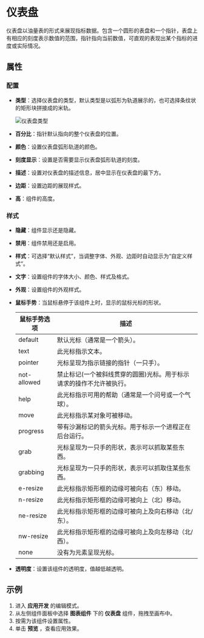 # 仪表盘

仪表盘以油量表的形式来展现指标数据。包含一个圆形的表盘和一个指针，表盘上有相应的刻度表示数值的范围，指针指向当前数值，可直观的表现出某个指标的进度或实际情况。

## 属性

### 配置

- **类型**：选择仪表盘的类型，默认类型是以弧形为轨道展示的，也可选择条纹状的矩形块拼接成的米轨。

    ![仪表盘类型](https://docimages.blob.core.chinacloudapi.cn/images/Kris/Apps/dashboardtype20210930.png)

- **百分比**：指针默认指向的整个仪表盘的位置。
- **颜色**：设置仪表盘弧形轨道的颜色。
- **刻度显示**：设置是否需要显示仪表盘弧形轨道的刻度。
- **描述**：设置对仪表盘的描述信息，居中显示在仪表盘的最下方。
- **边距**：设置边距的展现样式。
- **高**：组件的高度。

### 样式

- **隐藏**：组件显示还是隐藏。
- **禁用**：组件禁用还是启用。
- **样式**：可选择“默认样式”，当调整字体、外观、边距时自动显示为“自定义样式”。
- **文字**：设置组件的字体大小、颜色、样式及格式。
- **外观**：设置组件的外观样式。
- **鼠标手势**：当鼠标悬停于该组件上时，显示的鼠标光标的形状。
  
    鼠标手势选项 | 描述
    ---------|----------
    default | 默认光标（通常是一个箭头）。
    text | 此光标指示文本。
    pointer | 光标呈现为指示链接的指针（一只手）。
    not-allowed | 禁止标记(一个被斜线贯穿的圆圈)光标。用于标示请求的操作不允许被执行。
    help | 此光标指示可用的帮助（通常是一个问号或一个气球）。
    move | 此光标指示某对象可被移动。
    progress | 带有沙漏标记的箭头光标。用于标示一个进程正在后台运行。
    grab | 光标呈现为一只手的形状，表示可以抓取某些东西。
    grabbing | 光标呈现为一只手的形状，表示可以抓取住某些东西。
    e-resize | 此光标指示矩形框的边缘可被向右（东）移动。
    n-resize | 此光标指示矩形框的边缘可被向上（北）移动。
    ne-resize | 此光标指示矩形框的边缘可被向上及向右移动（北/东）。
    nw-resize | 此光标指示矩形框的边缘可被向上及向左移动（北/西）。
    none | 没有为元素呈现光标。

- **透明度**：设置该组件的透明度，值越低越透明。

## 示例

1. 进入 **应用开发** 的编辑模式。
2. 从左侧组件面板中选择 **图表组件** 下的 **仪表盘** 组件，拖拽至画布中。
3. 按需为该组件设置属性。
4. 单击 **预览** ，查看应用效果。
